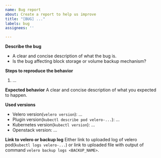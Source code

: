 ```yaml
---
name: Bug report
about: Create a report to help us improve
title: "[BUG] ..."
labels: bug
assignees: ''

---
```


**Describe the bug**
- A clear and concise description of what the bug is.
- Is the bug affecting block storage or volume backup mechanism?

**Steps to reproduce the behavior**
1. ...

**Expected behavior**
A clear and concise description of what you expected to happen.

**Used versions**
* Velero version(`velero version`): ...
* Plugin version(`kubectl describe pod velero-...`): ...
* Kubernetes version(`kubectl version`): ...
* Openstack version: ...

**Link to velero or backup log**
Either link to uploaded log of velero pod(`kubectl logs velero-...`) or link to uploaded file with output of command `velero backup logs <BACKUP_NAME>`.
